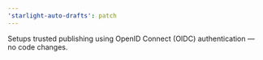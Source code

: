 ```yaml
---
'starlight-auto-drafts': patch
---
```


Setups trusted publishing using OpenID Connect (OIDC) authentication — no code changes.
